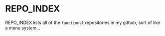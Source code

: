 # REPO_INDEX
REPO_INDEX lists all of the `functional` repositories in my github, sort of like a menu system... 
